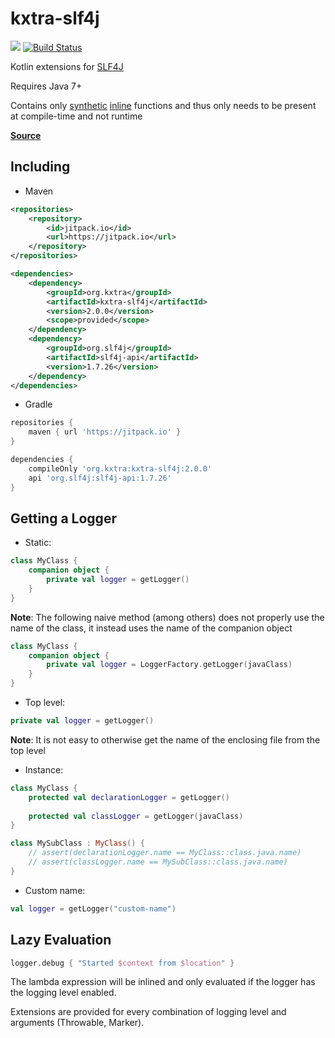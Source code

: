 # kxtra-slf4j

[![](https://jitpack.io/v/org.kxtra/kxtra-slf4j.svg)](https://jitpack.io/#org.kxtra/kxtra-slf4j)
[![Build Status](https://img.shields.io/circleci/project/github/kxtra/kxtra-slf4j.svg)](https://circleci.com/gh/kxtra/kxtra-slf4j)

Kotlin extensions for [SLF4J](https://www.slf4j.org/)

Requires Java 7+

Contains only [synthetic](https://kotlinlang.org/api/latest/jvm/stdlib/kotlin.jvm/-jvm-synthetic/index.html) [inline](https://kotlinlang.org/docs/reference/inline-functions.html) functions and thus only needs to be present at compile-time and not runtime

[**Source**](src/main/java/org/kxtra/slf4j/logger.kt)

## Including

* Maven

```xml
<repositories>
    <repository>
        <id>jitpack.io</id>
        <url>https://jitpack.io</url>
    </repository>
</repositories>
```

```xml
<dependencies>
    <dependency>
        <groupId>org.kxtra</groupId>
        <artifactId>kxtra-slf4j</artifactId>
        <version>2.0.0</version>
        <scope>provided</scope>
    </dependency>
    <dependency>
        <groupId>org.slf4j</groupId>
        <artifactId>slf4j-api</artifactId>
        <version>1.7.26</version>
    </dependency>
</dependencies>
```

* Gradle

```groovy
repositories {
    maven { url 'https://jitpack.io' }
}
```

```groovy
dependencies {
    compileOnly 'org.kxtra:kxtra-slf4j:2.0.0'
    api 'org.slf4j:slf4j-api:1.7.26'
}
```

## Getting a Logger

* Static:

```kotlin
class MyClass {
    companion object {
        private val logger = getLogger()
    }
}
```

**Note**: The following naive method (among others) does not properly use the name of the class, it instead uses the name of the companion object

```kotlin
class MyClass {
    companion object {
        private val logger = LoggerFactory.getLogger(javaClass)
    }
}
```

* Top level:

```kotlin
private val logger = getLogger()
```

**Note**: It is not easy to otherwise get the name of the enclosing file from the top level

* Instance:

```kotlin
class MyClass {
    protected val declarationLogger = getLogger()
    
    protected val classLogger = getLogger(javaClass)
}

class MySubClass : MyClass() {
    // assert(declarationLogger.name == MyClass::class.java.name)
    // assert(classLogger.name == MySubClass::class.java.name)
}
```

* Custom name:

```kotlin
val logger = getLogger("custom-name")
```

## Lazy Evaluation

```kotlin
logger.debug { "Started $context from $location" }
```

The lambda expression will be inlined and only evaluated if the logger has the logging level enabled. 

Extensions are provided for every combination of logging level and arguments (Throwable, Marker). 
